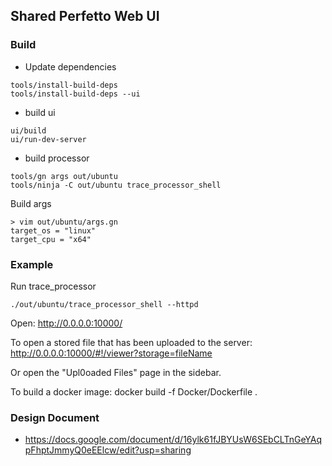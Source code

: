 ## Shared Perfetto Web UI
### Build
- Update dependencies
```
tools/install-build-deps
tools/install-build-deps --ui
```
- build ui
```
ui/build
ui/run-dev-server
```

- build processor
```
tools/gn args out/ubuntu
tools/ninja -C out/ubuntu trace_processor_shell
```

Build args
```
> vim out/ubuntu/args.gn
target_os = "linux"
target_cpu = "x64"
```

### Example
Run trace_processor
```
./out/ubuntu/trace_processor_shell --httpd
```

Open: http://0.0.0.0:10000/

To open a stored file that has been uploaded to the server:
http://0.0.0.0:10000/#!/viewer?storage=fileName

Or open the "Upl0oaded Files" page in the sidebar.

To build a docker image: 
docker build -f Docker/Dockerfile .

### Design Document
- https://docs.google.com/document/d/16ylk61fJBYUsW6SEbCLTnGeYAqpFhptJmmyQ0eEElcw/edit?usp=sharing